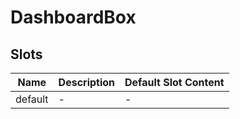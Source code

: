 # DashboardBox

## Slots

<!-- @vuese:DashboardBox:slots:start -->

| Name    | Description | Default Slot Content |
| ------- | ----------- | -------------------- |
| default | -           | -                    |

<!-- @vuese:DashboardBox:slots:end -->
